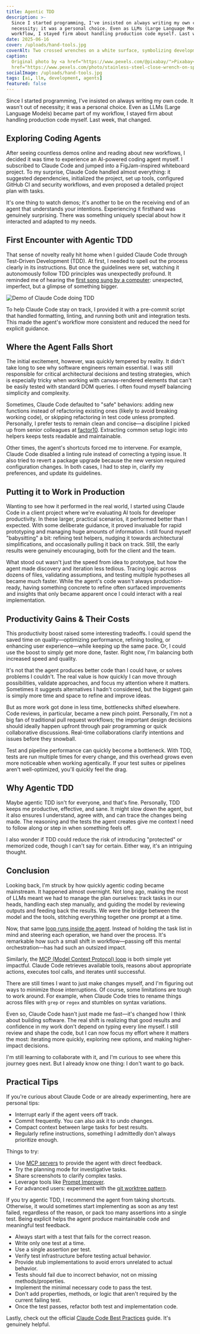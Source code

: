 ```yaml
---
title: Agentic TDD
description: >-
  Since I started programming, I've insisted on always writing my own code. It wasn't out of
  necessity; it was a personal choice. Even as LLMs (Large Language Models) became part of my
  workflow, I stayed firm about handling production code myself. Last week, that changed.
date: 2025-06-16
cover: /uploads/hand-tools.jpg
coverAlt: Two crossed wrenches on a white surface, symbolizing development tools and craftsmanship
caption:
  Original photo by <a href="https://www.pexels.com/@pixabay/">Pixabay</a> on <a
  href="https://www.pexels.com/photo/stainless-steel-close-wrench-on-spanner-210881/">Pexels</a>
socialImage: /uploads/hand-tools.jpg
tags: [ai, llm, development, agents]
featured: false
---
```


Since I started programming, I've insisted on always writing my own code. It wasn't out of
necessity; it was a personal choice. Even as LLMs (Large Language Models) became part of my
workflow, I stayed firm about handling production code myself. Last week, that changed.

## Exploring Coding Agents

After seeing countless demos online and reading about new workflows, I decided it was time to
experience an AI-powered coding agent myself. I subscribed to Claude Code and jumped into a
FigJam-inspired whiteboard project. To my surprise, Claude Code handled almost everything: it
suggested dependencies, initialized the project, set up tools, configured GitHub CI and security
workflows, and even proposed a detailed project plan with tasks.

It's one thing to watch demos; it's another to be on the receiving end of an agent that understands
your intentions. Experiencing it firsthand was genuinely surprising. There was something uniquely
special about how it interacted and adapted to my needs.

## First Encounter with Agentic TDD

That sense of novelty really hit home when I guided Claude Code through Test-Driven Development
(TDD). At first, I needed to spell out the process clearly in its instructions. But once the
guidelines were set, watching it autonomously follow TDD principles was unexpectedly profound. It
reminded me of hearing the
[first song sung by a computer](https://en.wikipedia.org/wiki/Daisy_Bell): unexpected, imperfect,
but a glimpse of something bigger.

![Demo of Claude Code doing TDD](/uploads/claude-code-tdd.gif)

To help Claude Code stay on track, I provided it with a pre-commit script that handled formatting,
linting, and running both unit and integration tests. This made the agent's workflow more consistent
and reduced the need for explicit guidance.

## Where the Agent Falls Short

The initial excitement, however, was quickly tempered by reality. It didn't take long to see why
software engineers remain essential. I was still responsible for critical architectural decisions
and testing strategies, which is especially tricky when working with canvas-rendered elements that
can't be easily tested with standard DOM queries. I often found myself balancing simplicity and
complexity.

Sometimes, Claude Code defaulted to "safe" behaviors: adding new functions instead of refactoring
existing ones (likely to avoid breaking working code), or skipping refactoring in test code unless
prompted. Personally, I prefer tests to remain clean and concise—a discipline I picked up from
senior colleagues at [factor10](https://factor10.com/). Extracting common setup logic into helpers
keeps tests readable and maintainable.

Other times, the agent's shortcuts forced me to intervene. For example, Claude Code disabled a
linting rule instead of correcting a typing issue. It also tried to revert a package upgrade because
the new version required configuration changes. In both cases, I had to step in, clarify my
preferences, and update its guidelines.

## Putting it to Work in Production

Wanting to see how it performed in the real world, I started using Claude Code in a client project
where we're evaluating AI tools for developer productivity. In these larger, practical scenarios, it
performed better than I expected. With some deliberate guidance, it proved invaluable for rapid
prototyping and managing huge amounts of information. I still found myself "babysitting" a bit:
refining test helpers, nudging it towards architectural simplifications, and occasionally pulling it
back on track. Still, the early results were genuinely encouraging, both for the client and the
team.

What stood out wasn't just the speed from idea to prototype, but how the agent made discovery and
iteration less tedious. Tracing logic across dozens of files, validating assumptions, and testing
multiple hypotheses all became much faster. While the agent's code wasn't always production-ready,
having something concrete to refine often surfaced improvements and insights that only became
apparent once I could interact with a real implementation.

## Productivity Gains & Their Costs

This productivity boost raised some interesting tradeoffs. I could spend the saved time on
quality—optimizing performance, refining tooling, or enhancing user experience—while keeping up the
same pace. Or, I could use the boost to simply get more done, faster. Right now, I'm balancing both
increased speed and quality.

It's not that the agent produces better code than I could have, or solves problems I couldn't. The
real value is how quickly I can move through possibilities, validate approaches, and focus my
attention where it matters. Sometimes it suggests alternatives I hadn't considered, but the biggest
gain is simply more time and space to refine and improve ideas.

But as more work got done in less time, bottlenecks shifted elsewhere. Code reviews, in particular,
became a new pinch point. Personally, I'm not a big fan of traditional pull request workflows; the
important design decisions should ideally happen upfront through pair programming or quick
collaborative discussions. Real-time collaborations clarify intentions and issues before they
snowball.

Test and pipeline performance can quickly become a bottleneck. With TDD, tests are run multiple
times for every change, and this overhead grows even more noticeable when working agentically. If
your test suites or pipelines aren't well-optimized, you'll quickly feel the drag.

## Why Agentic TDD

Maybe agentic TDD isn't for everyone, and that's fine. Personally, TDD keeps me productive,
effective, and sane. It might slow down the agent, but it also ensures I understand, agree with, and
can trace the changes being made. The reasoning and the tests the agent creates give me context I
need to follow along or step in when something feels off.

I also wonder if TDD could reduce the risk of introducing "protected" or memorized code, though I
can't say for certain. Either way, it's an intriguing thought.

## Conclusion

Looking back, I'm struck by how quickly agentic coding became mainstream. It happened almost
overnight. Not long ago, making the most of LLMs meant we had to manage the plan ourselves: track
tasks in our heads, handling each step manually, and guiding the model by reviewing outputs and
feeding back the results. We were the bridge between the model and the tools, stitching everything
together one prompt at a time.

Now, that same [loop runs inside the agent](https://philz.dev/blog/agent-loop/). Instead of holding
the task list in mind and steering each operation, we hand over the process. It's remarkable how
such a small shift in workflow—passing off this mental orchestration—has had such an outsized
impact.

Similarly, the
[MCP (Model Context Protocol) loop](https://www.anthropic.com/news/agent-capabilities-api) is both
simple yet impactful. Claude Code retrieves available tools, reasons about appropriate actions,
executes tool calls, and iterates until successful.

There are still times I want to just make changes myself, and I'm figuring out ways to minimize
those interruptions. Of course, some limitations are tough to work around. For example, when Claude
Code tries to rename things across files with `grep` or `regex` and stumbles on syntax variations.

Even so, Claude Code hasn't just made me fast—it's changed how I think about building software. The
real shift is realizing that good results and confidence in my work don't depend on typing every
line myself. I still review and shape the code, but I can now focus my effort where it matters the
most: iterating more quickly, exploring new options, and making higher-impact decisions.

I'm still learning to collaborate with it, and I'm curious to see where this journey goes next. But
I already know one thing: I don't want to go back.

## Practical Tips

If you're curious about Claude Code or are already experimenting, here are personal tips:

- Interrupt early if the agent veers off track.
- Commit frequently. You can also ask it to undo changes.
- Compact context between large tasks for best results.
- Regularly refine instructions, something I admittedly don't always prioritize enough.

Things to try:

- Use [MCP servers](https://github.com/punkpeye/awesome-mcp-servers) to provide the agent with
  direct feedback.
- Try the planning mode for investigative tasks.
- Share screenshots to clarify complex tasks.
- Leverage tools like
  [Prompt Improver](https://docs.anthropic.com/en/docs/build-with-claude/prompt-engineering/prompt-improver).
- For advanced users: experiment with the
  [git worktree pattern](https://github.com/anthropics/claude-code/issues/1052).

If you try agentic TDD, I recommend the agent from taking shortcuts. Otherwise, it would sometimes
start implementing as soon as any test failed, regardless of the reason, or pack too many assertions
into a single test. Being explicit helps the agent produce maintainable code and meaningful test
feedback.

- Always start with a test that fails for the correct reason.
- Write only one test at a time.
- Use a single assertion per test.
- Verify test infrastructure before testing actual behavior.
- Provide stub implementations to avoid errors unrelated to actual behavior.
- Tests should fail due to incorrect behavior, not on missing methods/properties.
- Implement the minimal necessary code to pass the test.
- Don't add properties, methods, or logic that aren't required by the current failing test.
- Once the test passes, refactor both test and implementation code.

Lastly, check out the official
[Claude Code Best Practices](https://www.anthropic.com/engineering/claude-code-best-practices)
guide. It's genuinely helpful.
